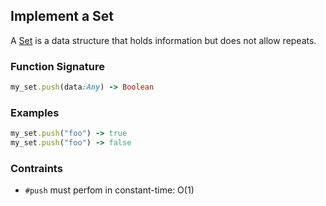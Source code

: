 ## Implement a Set

A [Set](http://ruby-doc.org/stdlib-2.2.3/libdoc/set/rdoc/Set.html) is a data structure that holds information but does not allow repeats.

### Function Signature

```ruby
my_set.push(data:Any) -> Boolean
```

### Examples

```ruby
my_set.push("foo") -> true
my_set.push("foo") -> false
```

### Contraints

- `#push` must perfom in constant-time: O(1)
